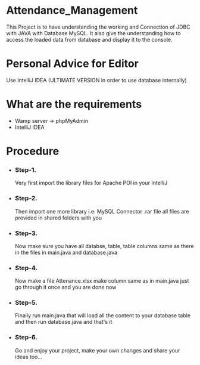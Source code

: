 # Attendance_Management
This Project is to have understanding the working and Connection of JDBC with JAVA with Database MySQL. It also give the understanding how to access the loaded data from database and display it to the console. 

# Personal Advice for Editor
Use IntelliJ IDEA (ULTIMATE VERSION in order to use database internally)

# What are the requirements
<ul>
  <li> Wamp server -> phpMyAdmin </li>
  <li> IntelliJ IDEA </li>
</ul>

# Procedure
<ul>
  <li> <h3>Step-1. </h3> Very first import the library files for Apache POI in your IntelliJ </li>
  <li> <h3>Step-2. </h3> Then import one more library i.e. MySQL Connector .rar file all files are provided in shared folders with you </li>
   <li> <h3>Step-3. </h3> Now make sure you have all databse, table, table columns same as there in the files in main.java and database.java </li>
  <li> <h3>Step-4. </h3> Now make a file Attenance.xlsx make column same as in main.java just go through it once and you are done now </li>
  <li> <h3>Step-5. </h3> Finally run main.java that will load all the content to your database table and then run database.java and that's it</li>
  <li> <h3>Step-6. </h3> Go and enjoy your project, make your own changes and share your ideas too... </li>
</ul>
